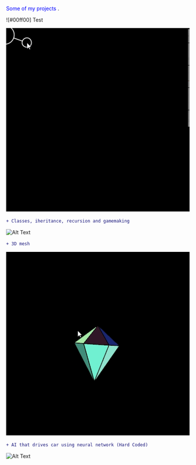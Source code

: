 <span style="color:blue"> Some of my projects </span>.

![#00ff00] Test

![Alt Text](https://github.com/Huglio/Computer-graphics/blob/main/Ball_And_Spring/Ball%20and%20Spring%20Spoiler.gif)

```diff
+ Classes, iheritance, recursion and gamemaking
```

![Alt Text](https://github.com/Huglio/Computer-graphics/blob/main/SnakeGame/Snake%20Game%20Spoiler.gif)

```diff
+ 3D mesh
```

![Alt Text](https://github.com/Huglio/Computer-graphics/blob/main/Diamond_Olegario/Diamond%20Gif.gif)

```diff
+ AI that drives car using neural network (Hard Coded) 
```

![Alt Text](https://github.com/Huglio/Computer-graphics/blob/main/SelfDriveAI/AISelfDriveGIF.gif)
